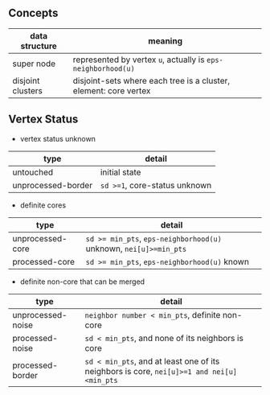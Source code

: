 ## Concepts

data structure | meaning
--- | ---
super node |  represented by vertex `u`, actually is `eps-neighborhood(u)`
disjoint clusters | disjoint-sets where each tree is a cluster, element: core vertex

## Vertex Status

* vertex status unknown

type | detail
--- | ---
untouched | initial state
unprocessed-border | `sd >=1`, core-status unknown

* definite cores

type | detail
--- | ---
unprocessed-core | `sd >= min_pts`, `eps-neighborhood(u)` unknown, `nei[u]>=min_pts`
processed-core | `sd >= min_pts`, `eps-neighborhood(u)` known

* definite non-core that can be merged

type | detail
--- | ---
unprocessed-noise | `neighbor number < min_pts`, definite non-core
processed-noise | `sd < min_pts`, and none of its neighbors is core
processed-border | `sd < min_pts`, and at least one of its neighbors is core, `nei[u]>=1 and nei[u]<min_pts`                                                                            
                  